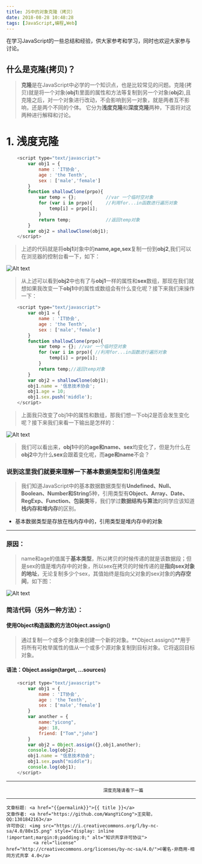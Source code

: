 ```yaml
---
title: JS中的对象克隆（拷贝）
date: 2018-08-28 10:48:28
tags: [JavaScript,编程,Web]
---
```

在学习JavaScript的一些总结和经验，供大家参考和学习，同时也欢迎大家参与讨论。

<!--more-->

## 什么是克隆(拷贝)？
>**克隆**是在JavaScript中必学的一个知识点，也是比较常见的问题。克隆(拷贝)就是将一个对象(**obj1**)里面的属性和方法等复制到另一个对象(**obj2**),且克隆之后，对一个对象进行改动，不会影响到另一对象，就是两者互不影响，还是两个不同的个体。
它分为**浅度克隆**和**深度克隆**两种，下面将对这两种进行解释和讨论。

# 1. 浅度克隆

``` javascript
	<script type="text/javascript">
		var obj1 = {
			name : 'IT协会',
			age : 'the Tenth',
			sex : ['male','female']
		}
		function shallowClone(prpo){
			var temp = {};           //var 一个临时空对象
			for (var i in prpo){     //利用for...in函数进行遍历对象
				temp[i] = prpo[i];
			}
			return temp;             //返回temp对象
		}
		var obj2 = shallowClone(obj1);
	</script>
```
>上述的代码就是将**obj1**对象中的**name,age,sex**复制一份到**obj2**,我们可以在浏览器的控制台看一下，如下：

![Alt text](https://wx1.sinaimg.cn/mw690/007d7DTvly1fusvwcis7bj30k4098dg4.jpg)
>从上述可以看到**obj2**中也有了与**obj1**一样的属性和**sex**数组，那现在我们就想如果我改变一下**obj1**中的属性或数组会有什么变化呢？接下来我们来操作一下：

```javascript
	<script type="text/javascript">
		var obj1 = {
			name : 'IT协会',
			age : 'the Tenth',
			sex : ['male','female']
		}
		function shallowClone(prpo){
			var temp = {}; //var 一个临时空对象
			for (var i in prpo){ //利用for...in函数进行遍历对象
				temp[i] = prpo[i];
			}
			return temp;//返回temp对象
		}
		var obj2 = shallowClone(obj1);
		obj1.name = '信息技术协会';
		obj1.age = 10;
		obj1.sex.push('middle');
	</script>
```

		
		
>上面我只改变了obj1中的属性和数组，那我们想一下obj2是否会发生变化呢？接下来我们来看一下输出是怎样的：

![Alt text](https://wx1.sinaimg.cn/mw690/007d7DTvly1fusvwciuecj30k5094wev.jpg)

>我们可以看出来，**obj1**中的的**age和name、sex**均变化了，但是为什么在**obj2**中为什么**sex**会跟着变化呢，而**age和name**不会？


### 说到这里我们就要来理解一下基本数据类型和引用值类型

>我们知道JavaScript中的基本数据数据类型有**Undefined、Null、Boolean、Number和String**5种，引用类型有**Object、Array、Date、RegExp、Function、包装类**等，我们学过**数据结构与算法**的同学应该知道**栈内存和堆内存**的区别。
* 基本数据类型是存放在栈内存中的，引用类型是堆内存中的对象

----------
### **原因**：
> name和age的值属于**基本类型**，所以拷贝的时候传递的就是该数据段；但是sex的值是堆内存中的对象，所以sex在拷贝的时候传递的是**指向sex对象的地址**，无论复制多少个sex，其值始终是指向父对象的sex对象的**内存空间**，如下图：

![Alt text](https://wx2.sinaimg.cn/mw690/007d7DTvly1fuu5urmxxfj30li0daweo.jpg)

### 简洁代码（另外一种方法）：
#### 使用Object构造函数的方法Object.assign()
>通过复制一个或多个对象来创建一个新的对象。**Object.assign()**用于将所有可枚举属性的值从一个或多个源对象复制到目标对象。它将返回目标对象。

#### 语法：Object.assign(target, ...sources)
```javascript
	<script type="text/javascript">
		var obj1 = {
			name : 'IT协会',
			age : 'the Tenth',
			sex : ['male','female']
		}
		var another = {
			name:"yicong",
			age: 18,
			friend: ["Tom","john"]
		}
		var obj2 = Object.assign({},obj1,another);
		console.log(obj2);
		obj1.name = "信息技术协会";
		obj1.sex.push("middle");
		console.log(obj1);
	</script>
```

----------

										深度克隆请看下一篇 

----------------

><span style="font-size:12px">
	文章标题: <a href="{{permalink}}">{{ title }}</a>
	文章作者: <a href="https://github.com/WangYiCong">王奕聪，QQ:1301842163</a>  
	许可协议: <img src="https://i.creativecommons.org/l/by-nc-sa/4.0/80x15.png" style="display: inline !important;margin:0;padding:0;" alt="知识共享许可协议">
			  <a rel="license" href="http://creativecommons.org/licenses/by-nc-sa/4.0/">©署名-非商用-相同方式共享 4.0</a>
</span>